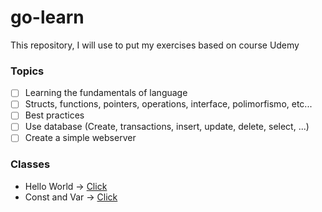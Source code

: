 # go-learn
This repository, I will use to put my exercises based on course Udemy


### Topics
- [ ] Learning the fundamentals of language
- [ ] Structs, functions, pointers, operations, interface, polimorfismo, etc...
- [ ] Best practices
- [ ] Use database (Create, transactions, insert, update, delete, select, ...)
- [ ] Create a simple webserver
 
### Classes 
- Hello World -> [Click](https://github.com/renanbastos93/go-learn/blob/master/course/hello_world.go)
- Const and Var -> [Click](https://github.com/renanbastos93/go-learn/blob/master/course/const_var.go)
